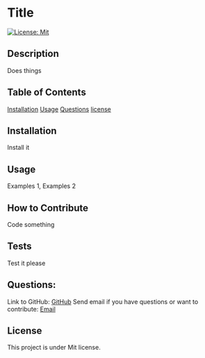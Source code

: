 # Title
[![License: Mit](https://img.shields.io/badge/License-Mit-yellow.svg)](https://opensource.org/licenses/Mit)

## Description
    
Does things
    
## Table of Contents
    
[Installation](#installation)
[Usage](#usage)
[Questions](#questions)
[license](#license)
    
## Installation
    
Install it
    
## Usage

Examples 1, Examples 2
    
## How to Contribute

Code something

## Tests
    
Test it please

## Questions:

Link to GitHub: 
[GitHub](github.com/the-real-chrisp)
Send email if you have questions or want to contribute: 
[Email](chrisp0000@gmail.com)

## License
This project is under Mit license.
  
